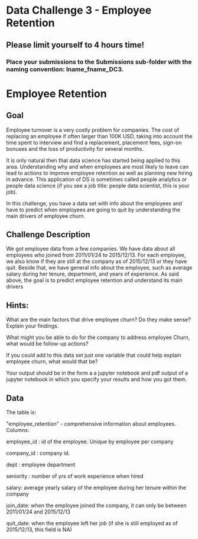 # Data Challenge 3 - Employee Retention
## Please limit yourself to 4 hours time!
### Place your submissions to the Submissions sub-folder with the naming convention: lname_fname_DC3.


# Employee Retention

## Goal

Employee turnover is a very costly problem for companies. The cost of replacing an employee if often larger than 100K USD, taking into account the time spent to interview and find a replacement, placement fees, sign-on bonuses and the loss of productivity for several months.

It is only natural then that data science has started being applied to this area. Understanding why and when employees are most likely to leave can lead to actions to improve employee retention as well as planning new hiring in advance. This application of DS is sometimes called people analytics or people data science (if you see a job title: people data scientist, this is your job).


In this challenge, you have a data set with info about the employees and have to predict when employees are going to quit by understanding the main drivers of employee churn.


## Challenge Description

We got employee data from a few companies. We have data about all employees who joined from 2011/01/24 to 2015/12/13. For each employee, we also know if they are still at the company as of 2015/12/13 or they have quit. Beside that, we have general info about the employee, such as average salary during her tenure, department, and years of experience.
As said above, the goal is to predict employee retention and understand its main drivers


## Hints:
What are the main factors that drive employee churn? Do they make sense? Explain your findings.

What might you be able to do for the company to address employee Churn, what would be follow-up actions?

If you could add to this data set just one variable that could help explain employee churn, what would that be?

Your output should be in the form a a jupyter notebook and pdf output of a jupyter notebook in which you specify your results and how you got them.

## Data

The table is:

"employee_retention" - comprehensive information about employees.
Columns:

employee_id : id of the employee. Unique by employee per company 

company_id : company id. 

dept : employee department 

seniority : number of yrs of work experience when hired 

salary: average yearly salary of the employee during her tenure within the company 

join_date: when the employee joined the company, it can only be between 2011/01/24 and 2015/12/13 

quit_date: when the employee left her job (if she is still employed as of 2015/12/13, this field is NA)
